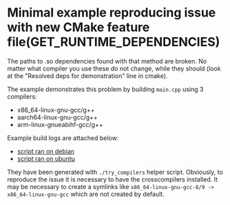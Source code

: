 # Minimal example reproducing issue with new CMake feature file(GET_RUNTIME_DEPENDENCIES)

The paths to .so dependencies found with that method are broken. No matter what compiler you use these do not change, while they should (look at the "Resolved deps for demonstration" line in cmake).

The example demonstrates this problem by building `main.cpp` using 3 compilers:
- x86_64-linux-gnu-gcc/g++
- aarch64-linux-gnu-gcc/g++
- arm-linux-gnueabihf-gcc/g++

Example build logs are attached below:
- [script ran on debian](debian_run.log)
- [script ran on ubuntu](ubuntu_run.log)

They have been generated with `./try_compilers` helper script.
Obviously, to reproduce the issue it is necessary to have the crosscompilers installed. It may be necessary to create a symlinks like `x86_64-linux-gnu-gcc-8/9 -> x86_64-linux-gnu-gcc` which are not created by default.
